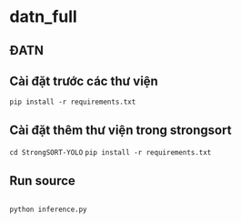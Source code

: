 # datn_full
## ĐATN
## Cài đặt trước các thư viện 
`pip install -r requirements.txt`
## Cài đặt thêm thư viện trong strongsort
` cd StrongSORT-YOLO `
`pip install -r requirements.txt`

## Run source
```bash

python inference.py


```
